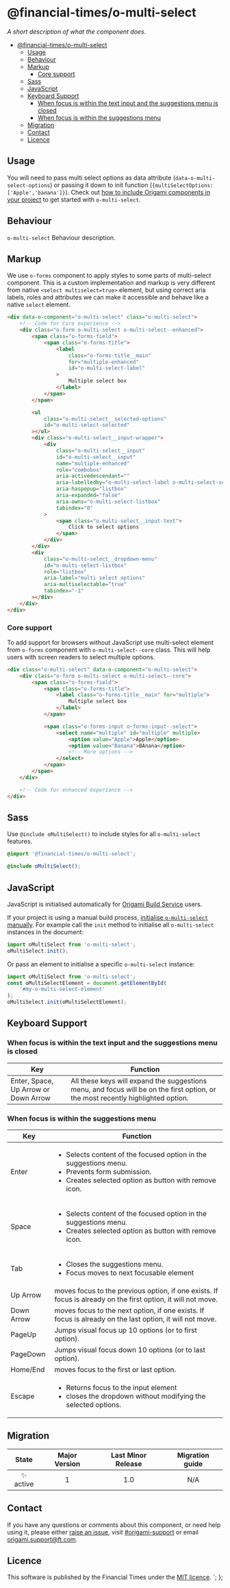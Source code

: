# @financial-times/o-multi-select

_A short description of what the component does._

- [@financial-times/o-multi-select](#financial-timeso-multi-select)
	- [Usage](#usage)
	- [Behaviour](#behaviour)
	- [Markup](#markup)
		- [Core support](#core-support)
	- [Sass](#sass)
	- [JavaScript](#javascript)
	- [Keyboard Support](#keyboard-support)
		- [When focus is within the text input and the suggestions menu is closed](#when-focus-is-within-the-text-input-and-the-suggestions-menu-is-closed)
		- [When focus is within the suggestions menu](#when-focus-is-within-the-suggestions-menu)
	- [Migration](#migration)
	- [Contact](#contact)
	- [Licence](#licence)

## Usage

You will need to pass multi select options as data attribute (`data-o-multi-select-options`) or passing it down to init function (`{multiSelectOptions: ['Apple','banana']}`).
Check out [how to include Origami components in your project](https://origami.ft.com/docs/components/#including-components-in-your-project) to get started with `o-multi-select`.

## Behaviour

`o-multi-select` Behaviour description.

## Markup

We use `o-forms` component to apply styles to some parts of multi-select component. This is a custom implementation and markup is very different from native `<select multiselect=true>` element, but using correct aria labels, roles and attributes we can make it accessible and behave like a native `select` element.

```html
<div data-o-component="o-multi-select" class="o-multi-select">
	<!-- Code for Core experience -->
	<div class="o-form o-multi-select o-multi-select--enhanced">
		<span class="o-forms-field">
			<span class="o-forms-title">
				<label
					class="o-forms-title__main"
					for="multiple-enhanced"
					id="o-multi-select-label"
				>
					Multiple select box
				</label>
			</span>
		</span>

		<ul
			class="o-multi-select__selected-options"
			id="o-multi-select-selected"
		></ul>
		<div class="o-multi-select__input-wrapper">
			<div
				class="o-multi-select__input"
				id="o-multi-select__input"
				name="multiple-enhanced"
				role="combobox"
				aria-activedescendant=""
				aria-labelledby="o-multi-select-label o-multi-select-selected"
				aria-haspopup="listbox"
				aria-expanded="false"
				aria-owns="o-multi-select-listbox"
				tabindex="0"
			>
				<span class="o-multi-select__input-text">
					Click to select options
				</span>
			</div>
		</div>
		<div
			class="o-multi-select__dropdown-menu"
			id="o-multi-select-listbox"
			role="listbox"
			aria-label="multi select options"
			aria-multiselectable="true"
			tabindex="-1"
		></div>
	</div>
</div>
```

### Core support

To add support for browsers without JavaScript use multi-select element from `o-forms` component with `o-multi-select--core` class. This will help users with screen readers to select multiple options.

```html
<div class="o-multi-select" data-o-component="o-multi-select">
	<div class="o-form o-multi-select o-multi-select--core">
		<span class="o-forms-field">
			<span class="o-forms-title">
				<label class="o-forms-title__main" for="multiple">
					Multiple select box
				</label>
			</span>

			<span class="o-forms-input o-forms-input--select">
				<select name="multiple" id="multiple" multiple>
					<option value="Apple">Apple</option>
					<option value="Banana">BAnana</option>
					<!-- More options -->
				</select>
			</span>
		</span>
	</div>

	<!-- Code for enhanced experiance -->
</div>
```

## Sass

Use `@include oMultiSelect()` to include styles for all `o-multi-select` features.

```scss
@import '@financial-times/o-multi-select';

@include oMultiSelect();
```

## JavaScript

JavaScript is initialised automatically for [Origami Build Service](https://www.ft.com/__origami/service/build/v2/) users.

If your project is using a manual build process, [initialise `o-multi-select` manually](https://origami.ft.com/docs/tutorials/manual-build/). For example call the `init` method to initialise all `o-multi-select` instances in the document:

```js
import oMultiSelect from 'o-multi-select';
oMultiSelect.init();
```

Or pass an element to initialise a specific `o-multi-select` instance:

```js
import oMultiSelect from 'o-multi-select';
const oMultiSelectElement = document.getElementById(
	'#my-o-multi-select-element'
);
oMultiSelect.init(oMultiSelectElement);
```

## Keyboard Support

### When focus is within the text input and the suggestions menu is closed

| Key                                  | Function                                                                                                                         |
| ------------------------------------ | -------------------------------------------------------------------------------------------------------------------------------- |
| Enter, Space, Up Arrow or Down Arrow | All these keys will expand the suggestions menu, and focus will be on the first option, or the most recently highlighted option. |

### When focus is within the suggestions menu

| Key        | Function                                                                                                                                                                                                |
| ---------- | ------------------------------------------------------------------------------------------------------------------------------------------------------------------------------------------------------- |
| Enter      | <ul><li>Selects content of the focused option in the suggestions menu.</li><li>Prevents form submission.</li><li>Creates selected option as button with remove icon.</li></ul> |
| Space      | <ul><li>Selects content of the focused option in the suggestions menu.</li><li>Creates selected option as button with remove icon.</li></ul>                                   |
| Tab        | <ul><li>Closes the suggestions menu.</li><li>Focus moves to next focusable element</li></ul>                                                                                                            |
| Up Arrow   | moves focus to the previous option, if one exists. If focus is already on the first option, it will not move.                                                                                           |
| Down Arrow | moves focus to the next option, if one exists. If focus is already on the last option, it will not move.                                                                                                |
| PageUp     | Jumps visual focus up 10 options (or to first option).                                                                                                                                                  |
| PageDown   | Jumps visual focus down 10 options (or to last option).                                                                                                                                                 |
| Home/End   | moves focus to the first or last option.                                                                                                                                                                |
| Escape     | <ul><li>Returns focus to the input element</li> <li>closes the dropdown without modifying the selected options.</li></ul>                                                                               |

## Migration

|   State   | Major Version | Last Minor Release | Migration guide |
| :-------: | :-----------: | :----------------: | :-------------: |
| ✨ active |       1       |        1.0         |       N/A       |

## Contact

If you have any questions or comments about this component, or need help using it, please either [raise an issue](https://github.com/Financial-Times/origami/issues/new?labels=o-multi-select,components), visit [#origami-support](https://financialtimes.slack.com/messages/#origami-support/) or email [origami.support@ft.com](mailto:origami.support@ft.com).

## Licence

This software is published by the Financial Times under the [MIT licence](http://opensource.org/licenses/MIT).
`;
};
